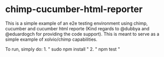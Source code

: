 # chimp-cucumber-html-reporter
This is a simple example of an e2e testing environment using chimp, cucumber and cucumber html reporte  (Kind regards to @dubbya and  @eduardogch for providing the code support). This is meant to serve as a simple example of xolvio/chimp capabilities.

To run, simply do: 
    1.  " sudo npm install "
    2.  " npm test "

